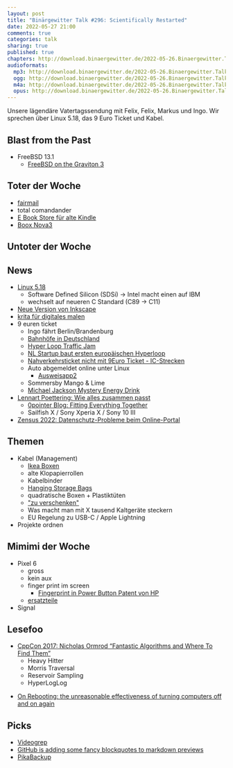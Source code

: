 ```yaml
---
layout: post
title: "Binärgewitter Talk #296: Scientifically Restarted"
date: 2022-05-27 21:00
comments: true
categories: talk
sharing: true
published: true
chapters: http://download.binaergewitter.de/2022-05-26.Binaergewitter.Talk.296.chapters.txt
audioformats:
  mp3: http://download.binaergewitter.de/2022-05-26.Binaergewitter.Talk.296.mp3
  ogg: http://download.binaergewitter.de/2022-05-26.Binaergewitter.Talk.296.ogg
  m4a: http://download.binaergewitter.de/2022-05-26.Binaergewitter.Talk.296.m4a
  opus: http://download.binaergewitter.de/2022-05-26.Binaergewitter.Talk.296.opus
---
```

Unsere lägendäre Vatertagssendung mit Felix, Felix, Markus und Ingo. Wir sprechen über Linux 5.18, das 9 Euro Ticket und Kabel.


## Blast from the Past
- FreeBSD 13.1
  * [FreeBSD on the Graviton 3]( http://www.daemonology.net/blog/2022-05-23-FreeBSD-Graviton-3.html )

## Toter der Woche
- [fairmail](https://linuxnews.de/2022/05/fairemail-wegen-google-restriktionen-eingestellt/ )
- total comandander
- [E Book Store für alte Kindle](https://www.heise.de/news/E-Reader-Amazon-schliesst-Store-auf-aelteren-Kindle-Geraeten-7122259.html)
- [Boox Nova3]( https://onyxboox.com/boox_nova3 )

## Untoter der Woche

## News
- [Linux 5.18]( https://kernelnewbies.org/Linux_5.18 )
    * Software Defined Silicon (SDSi) -> Intel macht einen auf IBM
    * wechselt auf neueren C Standard (C89 -> C11)
- [Neue Version von Inkscape]( https://www.linux-magazin.de/news/inkscape-1-2-zahlreiche-nuetzliche-aenderungen-2/ )
- [krita für digitales malen]( https://krita.org )
- 9 euren ticket
  - Ingo fährt Berlin/Brandenburg
  - [Bahnhöfe in Deutschland]( https://map.railway-stations.org/ )
  - [Hyper Loop Traffic Jam]( https://www.indiatimes.com/trending/social-relevance/elon-musk-boring-company-tunnel-traffic-jam-las-vegas-558798.html )
  - [NL Startup baut ersten europäischen Hyperloop]( https://www.ingenieur.de/technik/fachbereiche/verkehr/europas-erster-hyperloop-ist-fertig/ )
  - [Nahverkehrsticket nicht mit 9Euro Ticket - IC-Strecken]( https://www.rnd.de/reise/9-euro-ticket-wann-reisende-auch-mit-dem-ice-fahren-duerfen-HLKPPWVDNVDTDDVWI5PGYTQWJU.html )
  - Auto abgemeldet online unter Linux
      - [Ausweisapp2]( https://www.ausweisapp.bund.de/home/ )
  - Sommersby Mango & Lime
  - [Michael Jackson Mystery Energy Drink]( https://therichtimes.com/worlds-most-expensive-energy-drink-for-50000/ )
- [Lennart Poettering: Wie alles zusammen passt]( https://linuxnews.de/2022/05/lennart-poettering-wie-alles-zusammen-passt/ )
  - [0pointer Blog: Fitting Everything Together]( https://0pointer.net/blog/fitting-everything-together.html )
  - Sailfish X / Sony Xperia X / Sony 10 III
- [Zensus 2022: Datenschutz-Probleme beim Online-Portal]( https://www.heise.de/news/Datenschutz-Probleme-beim-Online-Portal-zum-Zensus-2022-7091744.html )


## Themen

* Kabel (Management)
    * [Ikea Boxen]( https://www.ikea.com/de/de/p/kallax-regal-weiss-80275887/ )
    * alte Klopapierrollen
    * Kabelbinder
    * [Hanging Storage Bags]( https://kk.org/cooltools/organizing-cables-and-other-gear-using-hanging-storage-bags/ )
    * quadratische Boxen + Plastiktüten
    * ["zu verschenken"]( https://preview.redd.it/30fynhahcse31.jpg?width=600&auto=webp&s=5bbffe2eda366e1bb085c3083e0ff76823f5d908 ) 
    * Was macht man mit X tausend Kaltgeräte steckern
    * EU Regelung zu USB-C / Apple Lightning
* Projekte ordnen

## Mimimi der Woche
- Pixel 6
  * gross
  * kein aux
  * finger print im screen
    - [Fingerprint in Power Button Patent von HP]( https://patents.google.com/patent/US20170147800A1/en )
  * [ersatzteile]( http://blog.binaergewitter.de/2022/05/17/binaergewitter-talk-number-295-masterclass/#isso-2098 )
- Signal


## Lesefoo
- [CppCon 2017: Nicholas Ormrod “Fantastic Algorithms and Where To Find Them”]( https://www.youtube.com/watch?v=YA-nB2wjVcI&list=WL&index=6 )
  * Heavy Hitter
  * Morris Traversal
  * Reservoir Sampling
  * HyperLogLog
* [On Rebooting: the unreasonable effectiveness of turning computers off and on again]( https://lobste.rs/s/neirrb/on_rebooting_unreasonable )

## Picks
- [Videogrep]( https://lav.io/notes/videogrep-tutorial/ )
- [GitHub is adding some fancy blockquotes to markdown previews](https://twitter.com/diegohaz/status/1527642881384759297)
- [PikaBackup]( https://gitlab.gnome.org/World/pika-backup )
